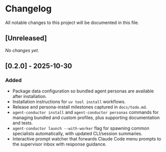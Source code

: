 # Changelog

All notable changes to this project will be documented in this file.

## [Unreleased]

_No changes yet._

## [0.2.0] - 2025-10-30

### Added
- Package data configuration so bundled agent personas are available after installation.
- Installation instructions for `uv tool install` workflows.
- Release and persona-install milestones captured in `docs/todo.md`.
- `agent-conductor install` and `agent-conductor personas` commands for managing bundled and custom profiles, plus supporting documentation and tests.
- `agent-conductor launch --with-worker` flag for spawning common specialists automatically, with updated CLI/session summaries.
- Interactive prompt watcher that forwards Claude Code menu prompts to the supervisor inbox with response guidance.
